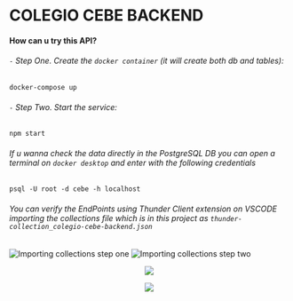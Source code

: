 # COLEGIO CEBE BACKEND

#### How can u try this API?

###### `-` Step One. Create the `docker container` (it will create both db and tables):
```
docker-compose up
```

###### `-` Step Two. Start the service:
```
npm start
```

###### If u wanna check the data directly in the PostgreSQL DB you can open a terminal on `docker desktop` and enter with the following credentials
```
psql -U root -d cebe -h localhost
```

###### You can verify the EndPoints using Thunder Client extension on VSCODE importing the collections file which is in this project as `thunder-collection_colegio-cebe-backend.json`
![Importing collections step one](https://github.com/lestherxm/colegio-cebe-backend/blob/main/docs/import-collections-1.png?raw=true)
![Importing collections step two](https://github.com/lestherxm/colegio-cebe-backend/blob/main/docs/import-collections-2.png?raw=true)

<p align="center">
    <img src="https://github.com/lestherxm/colegio-cebe-backend/blob/main/docs/import-collections-1.png"> 
</p>
<p align="center">
    <img src="https://github.com/lestherxm/colegio-cebe-backend/blob/main/docs/import-collections-2.png"> 
</p>



